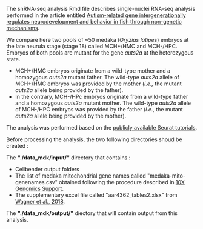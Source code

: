 The snRNA-seq analysis Rmd file describes single-nuclei RNA-seq analysis performed in the article entitled [Autism-related gene intergenerationally regulates neurodevelopment and behavior in fish through non-genetic mechanisms](https://www.researchsquare.com/article/rs-2617834/v1).

We compare here two pools of ~50 medaka (*Oryzias latipes*) embryos at the late neurula stage (stage 18) called MCH+/HMC and MCH-/HPC. Embryos of both pools are mutant for the gene *auts2a* at the heterozygous state. 
* MCH+/HMC embryos originate from a wild-type mother and a homozygous *auts2a* mutant father. The wild-type *auts2a* allele of MCH+/HMC embryos was provided by the mother (*i.e.,* the mutant *auts2a* allele being provided by the father).
* In the contrary, MCH-/HPc embryos originate from a wild-type father and a homozygous *auts2a* mutant mother. The wild-type *auts2a* allele of MCH-/HPC embryos was provided by the father (*i.e.,* the mutant *auts2a* allele being provided by the mother).

The analysis was performed based on the [publicly available Seurat tutorials](https://satijalab.org/seurat/articles/get_started.html).

Before processing the analysis, the two following directories shoud be created :

The **"./data_mdk/input/"** directory that contains :
* Cellbender output folders
* The list of medaka mitochondrial gene names called "medaka-mito-genenames.csv" obtained following the procedure described in [10X Genomics Support](https://support.10xgenomics.com/single-cell-gene-expression/software/visualization/latest/tutorial-reclustering#header).
* The supplementary excel file called "aar4362_tables2.xlsx" from [Wagner et al., 2018](https://pubmed.ncbi.nlm.nih.gov/29700229/).

The **"./data_mdk/output/"** diectory that will contain output from this analysis.

